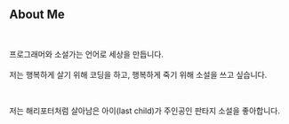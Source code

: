 ## About Me

<br>   

프로그래머와 소설가는 언어로 세상을 만듭니다.  <br>   
저는 행복하게 살기 위해 코딩을 하고, 행복하게 죽기 위해 소설을 쓰고 싶습니다.

<br>   

저는 해리포터처럼 살아남은 아이(last child)가 주인공인 판타지 소설을 좋아합니다.

<!--
**last-child/last-child** is a ✨ _special_ ✨ repository because its `README.md` (this file) appears on your GitHub profile.

Here are some ideas to get you started:

- 🔭 I’m currently working on ...
- 🌱 I’m currently learning ...
- 👯 I’m looking to collaborate on ...
- 🤔 I’m looking for help with ...
- 💬 Ask me about ...
- 📫 How to reach me: ...
- 😄 Pronouns: ...
- ⚡ Fun fact: ...
-->

<br>                    
